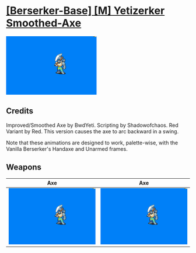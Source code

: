 # [\[Berserker-Base\] \[M\] Yetizerker Smoothed-Axe](./)

<img src="./3.%20Axe%20(Red%20Variant)/Axe_000.png" alt="[Berserker-Base] [M] Yetizerker Smoothed-Axe standing" />

## Credits

Improved/Smoothed Axe by BwdYeti.
Scripting by Shadowofchaos.
Red Variant by Red. This version causes the axe to arc backward in a swing.

Note that these animations are designed to work, palette-wise, with the Vanilla Berserker's Handaxe and Unarmed frames.

## Weapons


|Axe |Axe |
|  :---: | :---: |
| <img alt="Axe animation" src="./3.%20Axe%20(Red%20Variant)/Axe.gif" /> | <img alt="Axe animation" src="./3.%20Axe%20(Yetizerker%20Smoothed)/Axe.gif" /> |
